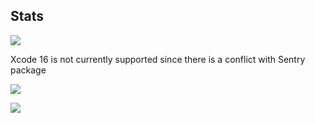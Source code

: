 ## Stats

![](https://img.shields.io/badge/Xcode_16.0-red?logo=xcode&logoColor=white)

Xcode 16 is not currently supported since there is a conflict with Sentry package

![](https://img.shields.io/badge/Xcode_15.4-green?logo=xcode&logoColor=white)

![](https://img.shields.io/badge/Swift_6.0-green?logo=swift&logoColor=white)

